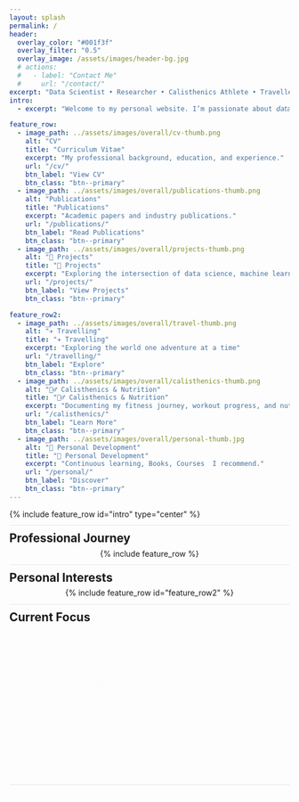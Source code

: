 ```yaml
---
layout: splash
permalink: /
header:
  overlay_color: "#001f3f"
  overlay_filter: "0.5"
  overlay_image: /assets/images/header-bg.jpg
  # actions:
  #   - label: "Contact Me"
  #     url: "/contact/"
excerpt: "Data Scientist • Researcher • Calisthenics Athlete • Traveller"
intro: 
  - excerpt: "Welcome to my personal website. I’m passionate about 𝘥𝘢𝘵𝘢 𝘴𝘤𝘪𝘦𝘯𝘤𝘦,𝘩𝘦𝘢𝘭𝘵𝘩𝘤𝘢𝘳𝘦 𝘳𝘦𝘴𝘦𝘢𝘳𝘤𝘩, and 𝘱𝘦𝘳𝘴𝘰𝘯𝘢𝘭 𝘥𝘦𝘷𝘦𝘭𝘰𝘱𝘮𝘦𝘯𝘵 — constantly exploring the intersection of analytics, movement, and meaningful impact"

feature_row:
  - image_path: ../assets/images/overall/cv-thumb.png
    alt: "CV"
    title: "Curriculum Vitae"
    excerpt: "My professional background, education, and experience."
    url: "/cv/"
    btn_label: "View CV"
    btn_class: "btn--primary"
  - image_path: ../assets/images/overall/publications-thumb.png
    alt: "Publications"
    title: "Publications"
    excerpt: "Academic papers and industry publications."
    url: "/publications/"
    btn_label: "Read Publications"
    btn_class: "btn--primary"
  - image_path: ../assets/images/overall/projects-thumb.png
    alt: "🧠 Projects"
    title: "🧠 Projects"
    excerpt: "Exploring the intersection of data science, machine learning, and healthcare"
    url: "/projects/"
    btn_label: "View Projects"
    btn_class: "btn--primary"

feature_row2:
  - image_path: ../assets/images/overall/travel-thumb.png
    alt: "✈️ Travelling"
    title: "✈️ Travelling"
    excerpt: "Exploring the world one adventure at a time"
    url: "/travelling/"
    btn_label: "Explore"
    btn_class: "btn--primary"
  - image_path: ../assets/images/overall/calisthenics-thumb.png
    alt: "🏋️‍♂️ Calisthenics & Nutrition"
    title: "🏋️‍♂️ Calisthenics & Nutrition"
    excerpt: "Documenting my fitness journey, workout progress, and nutritional insights"
    url: "/calisthenics/"
    btn_label: "Learn More"
    btn_class: "btn--primary"
  - image_path: ../assets/images/overall/personal-thumb.jpg
    alt: "🌱 Personal Development"
    title: "🌱 Personal Development"
    excerpt: "Continuous learning, Books, Courses  I recommend."
    url: "/personal/"
    btn_label: "Discover"
    btn_class: "btn--primary"
---
```


<style>
/* Welcome text full-width and prominent */
.feature-row--center {
  max-width: 900px;
  margin: 0 auto 0.7rem auto; /* even smaller bottom margin */
  text-align: center;
  font-size: 1.25em;
  font-weight: 500;
  color: #23272f;
  background: rgba(255,255,255,0.92);
  border-radius: 18px;
  box-shadow: 0 2px 12px rgba(0,0,0,0.07);
  padding: 1.5em 1.2em 1.1em 1.2em; /* tighter padding */
}

/* Minimal section divider */
.section-divider {
  border: none;
  border-top: 1px solid #e3e8f0;
  height: 0;
  margin: 1.1rem 0 1.1rem 0; /* much less vertical space */
  background: none;
}

/* Feature rows: minimal vertical spacing */
.feature__wrapper {
  display: flex;
  justify-content: center;
  gap: 1.2rem; /* less gap between cards */
  flex-wrap: wrap;
  max-width: 1100px;
  margin: 0 auto 0.7rem auto; /* less bottom margin */
  padding: 0;
}
.feature__item {
  flex: 1 1 300px;
  min-width: 260px;
  max-width: 340px;
  margin: 0 0.3em 0.7em 0.3em; /* less vertical margin */
}

/* Headings: minimal spacing */
h2, h3 {
  margin-top: 0.7em;
  margin-bottom: 0.5em;
}

/* Current Focus card: less margin above/below */
.now-section {
  display: flex;
  justify-content: center;
  margin: 1.3em 0 1.3em 0;
  animation: fadeInCard 0.9s cubic-bezier(0.4,0,0.2,1);
}
@keyframes fadeInCard {
  from { opacity: 0; transform: translateY(30px); }
  to { opacity: 1; transform: none; }
}
.now-content {
  background: linear-gradient(135deg, rgba(255,255,255,0.85) 60%, rgba(230,245,255,0.85) 100%);
  border-radius: 22px;
  box-shadow: 0 6px 32px rgba(0,0,0,0.13), 0 1.5px 8px rgba(0,0,0,0.07);
  border: 1.5px solid rgba(60,120,255,0.13);
  backdrop-filter: blur(7px);
  padding: 2.3em 2.5em 1.7em 2.5em;
  max-width: 500px;
  width: 100%;
  text-align: center;
  position: relative;
  font-family: 'Inter', 'Segoe UI', 'Helvetica Neue', Arial, sans-serif;
  transition: box-shadow 0.2s;
}
.now-content:hover {
  box-shadow: 0 10px 40px rgba(0,0,0,0.17), 0 2px 12px rgba(0,0,0,0.09);
}
.now-content .now-icon {
  font-size: 2.1em;
  color: #3a7bfd;
  margin-bottom: 0.18em;
  display: block;
  filter: drop-shadow(0 2px 6px rgba(58,123,253,0.13));
}
.now-content h3 {
  font-size: 1.32em;
  font-weight: 800;
  margin-bottom: 1.1em;
  letter-spacing: 0.01em;
  color: #2a2d3a;
  background: linear-gradient(90deg, #3a7bfd 30%, #00c6fb 100%);
  -webkit-background-clip: text;
  -webkit-text-fill-color: transparent;
  background-clip: text;
}
.now-list {
  list-style: none;
  padding: 0;
  margin: 0;
  display: flex;
  flex-direction: column;
  gap: 0.65em;
  font-size: 1.07em;
  color: #23272f;
  align-items: flex-start;
  animation: fadeInList 1.2s cubic-bezier(0.4,0,0.2,1);
}
@keyframes fadeInList {
  from { opacity: 0; transform: translateY(20px); }
  to { opacity: 1; transform: none; }
}
.now-list li {
  display: flex;
  align-items: center;
  background: rgba(245,250,255,0.85);
  border-radius: 9px;
  padding: 0.32em 0.9em 0.32em 0.6em;
  margin-bottom: 0.1em;
  box-shadow: 0 1px 4px rgba(58,123,253,0.04);
  font-weight: 500;
  min-height: 2.1em;
  position: relative;
  transition: background 0.18s, box-shadow 0.18s;
}
.now-list li::before {
  content: '';
  display: inline-block;
  width: 0.68em;
  height: 0.68em;
  border-radius: 50%;
  margin-right: 0.85em;
  background: linear-gradient(135deg, #3a7bfd 60%, #00c6fb 100%);
  box-shadow: 0 1px 4px rgba(58,123,253,0.13);
}
.now-list li:hover {
  background: rgba(230,245,255,0.97);
  box-shadow: 0 2px 8px rgba(58,123,253,0.09);
}
@media (max-width: 700px) {
  .feature-row--center, .feature__wrapper, .now-content {
    max-width: 98vw;
    padding: 0.7em 0.3em 0.7em 0.3em;
  }
  .now-content {
    max-width: 98vw;
    padding: 1.2em 0.5em 1.2em 0.5em;
  }
  .now-list {
    font-size: 1em;
  }
}

/* Remove extra margin above feature row if any */
.section-divider + h2, .section-divider + h3, .section-divider + div.feature__wrapper {
  margin-top: 0.2em !important;
}
</style>

<div class="landing-page">
{% include feature_row id="intro" type="center" %}

<div class="section-divider"></div>

## Professional Journey

<div class="feature__wrapper">
{% include feature_row %}
</div>

<div class="section-divider"></div>

## Personal Interests

<div class="feature__wrapper">
{% include feature_row id="feature_row2" %}
</div>

<div class="section-divider"></div>

## Current Focus

<div class="now-section">
  <div class="now-content">
    <span class="now-icon">🎯</span>
    <h3>What I'm Working On</h3>
    <ul class="now-list">
      <li>Building ML models for different use cases at HSBC.</li>
      <li>Working on my PhD research in healthcare data science</li>
      <li>Training for my next calisthenics milestone</li>
      <li>Planning my upcoming travel to Greece</li>
    </ul>
  </div>
</div>

<div class="section-divider"></div>

<!-- ## Gift Ideas

<div class="wishlist-section">
  <div class="wishlist-content">
    <p>Looking for gift ideas? Check out my wishlist!</p>
    <a href="/wishlist/" class="btn btn--primary">View Wishlist</a>
  </div>
</div> -->
</div>

<style>
.landing-page .section-divider {
  border: none;
  border-top: 1px solid #e3e8f0;
  height: 0;
  margin: 0.7rem 0 0.7rem 0 !important;
  background: none;
}
.landing-page h2, .landing-page h3, .landing-page h4 {
  margin-top: 0.5em !important;
  margin-bottom: 0.3em !important;
  line-height: 1.15;
}
.landing-page .feature__wrapper {
  gap: 0.7rem !important;
  margin-bottom: 0.5rem !important;
}
.landing-page .feature__item {
  margin: 0 0.2em 0.5em 0.2em !important;
  padding: 1.1em 1em 1em 1em !important;
}
.landing-page .feature-row--center {
  margin-bottom: 0.5rem !important;
  padding: 1.1em 1em 1em 1em !important;
}
.landing-page .now-section {
  margin: 0.7em 0 0.7em 0 !important;
}
.landing-page .now-content {
  padding: 1.2em 1em 1em 1em !important;
}
.landing-page .now-list {
  gap: 0.3em !important;
}
.landing-page .now-list li {
  padding: 0.18em 0.7em !important;
  margin-bottom: 0.05em !important;
}
.landing-page .skills-grid {
  gap: 0.6rem 0.8rem !important;
  margin-top: 0.5rem !important;
}
.landing-page .skill-item {
  padding: 0.7rem 0.7rem 0.5rem 0.7rem !important;
  margin-bottom: 0.3em !important;
}
.landing-page .workout-day {
  margin: 0.7em 0 1em 0 !important;
  padding: 0.7em 0.7em 0.7em 0.7em !important;
}
.landing-page .workout-table th, .landing-page .workout-table td {
  padding: 0.3em 0.7em !important;
}
.landing-page .instagram-grid {
  gap: 0.7rem !important;
  margin-bottom: 0.5rem !important;
}
.landing-page .instagram-post {
  margin: 0.3rem !important;
}
.landing-page .nutrition-card {
  margin-bottom: 0.5em !important;
  padding: 0.7em 0.7em !important;
}
@media (max-width: 700px) {
  .landing-page .feature-row--center, .landing-page .feature__wrapper, .landing-page .now-content, .landing-page .workout-day, .landing-page .skill-item {
    padding: 0.5em 0.3em 0.5em 0.3em !important;
    margin-bottom: 0.3em !important;
  }
}
</style>
